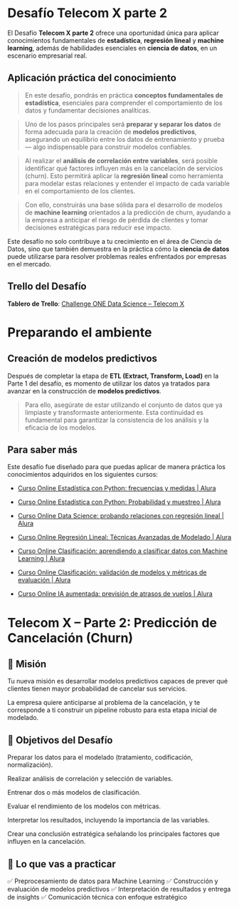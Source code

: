 # **Desafío Telecom X parte 2**

El Desafío **Telecom X parte 2** ofrece una oportunidad única para aplicar conocimientos fundamentales de **estadística**, **regresión lineal** y **machine learning**, además de habilidades esenciales en **ciencia de datos**, en un escenario empresarial real.

## **Aplicación práctica del conocimiento**

> En este desafío, pondrás en práctica **conceptos fundamentales de estadística**, esenciales para comprender el comportamiento de los datos y fundamentar decisiones analíticas.

> Uno de los pasos principales será **preparar y separar los datos** de forma adecuada para la creación de **modelos predictivos**, asegurando un equilibrio entre los datos de entrenamiento y prueba — algo indispensable para construir modelos confiables.

> Al realizar el **análisis de correlación entre variables**, será posible identificar qué factores influyen más en la cancelación de servicios (churn). Esto permitirá aplicar la **regresión lineal** como herramienta para modelar estas relaciones y entender el impacto de cada variable en el comportamiento de los clientes.

> Con ello, construirás una base sólida para el desarrollo de modelos de **machine learning** orientados a la predicción de churn, ayudando a la empresa a anticipar el riesgo de pérdida de clientes y tomar decisiones estratégicas para reducir ese impacto.

Este desafío no solo contribuye a tu crecimiento en el área de Ciencia de Datos, sino que también demuestra en la práctica cómo la **ciencia de datos** puede utilizarse para resolver problemas reales enfrentados por empresas en el mercado.

## **Trello del Desafío**

**Tablero de Trello**: [Challenge ONE Data Science – Telecom X](https://trello.com/b/29Uibe84/telecomxparte2)

# **Preparando el ambiente**

## Creación de modelos predictivos

Después de completar la etapa de **ETL (Extract, Transform, Load)** en la Parte 1 del desafío, es momento de utilizar los datos ya tratados para avanzar en la construcción de **modelos predictivos**.

> Para ello, asegúrate de estar utilizando el conjunto de datos que ya limpiaste y transformaste anteriormente. Esta continuidad es fundamental para garantizar la consistencia de los análisis y la eficacia de los modelos.

## **Para saber más**

Este desafío fue diseñado para que puedas aplicar de manera práctica los conocimientos adquiridos en los siguientes cursos:

- [Curso Online Estadística con Python: frecuencias y medidas | Alura](https://app.aluracursos.com/course/estadistica-python-frecuencias-medidas)

- [Curso Online Estadística con Python: Probabilidad y muestreo | Alura](https://app.aluracursos.com/course/estadistica-python-probabilidad-muestreo)

- [Curso Online Data Science: probando relaciones con regresión lineal | Alura](https://app.aluracursos.com/course/data-science-probando-relaciones-regresion-lineal)

- [Curso Online Regresión Lineal: Técnicas Avanzadas de Modelado | Alura](https://app.aluracursos.com/course/regresion-lineal-tecnicas-modelado)

- [Curso Online Clasificación: aprendiendo a clasificar datos con Machine Learning | Alura](https://app.aluracursos.com/course/clasificacion-aprendiendo-clasificar-datos-machine-learning?utm_source=gnarus&utm_medium=timeline)

- [Curso Online Clasificación: validación de modelos y métricas de evaluación | Alura](https://app.aluracursos.com/course/clasificacion-validacion-modelos-metricas-evaluacion?utm_source=gnarus&utm_medium=timeline)

- [Curso Online IA aumentada: previsión de atrasos de vuelos | Alura](https://app.aluracursos.com/course/ia-aumentada-prevision-atrasos-vuelos?utm_source=gnarus&utm_medium=timeline)

# **Telecom X – Parte 2: Predicción de Cancelación (Churn)**

## 🎯 Misión

Tu nueva misión es desarrollar modelos predictivos capaces de prever qué clientes tienen mayor probabilidad de cancelar sus servicios.

La empresa quiere anticiparse al problema de la cancelación, y te corresponde a ti construir un pipeline robusto para esta etapa inicial de modelado.

## 🧠 Objetivos del Desafío

Preparar los datos para el modelado (tratamiento, codificación, normalización).

Realizar análisis de correlación y selección de variables.

Entrenar dos o más modelos de clasificación.

Evaluar el rendimiento de los modelos con métricas.

Interpretar los resultados, incluyendo la importancia de las variables.

Crear una conclusión estratégica señalando los principales factores que influyen en la cancelación.

## 🧰 Lo que vas a practicar

✅ Preprocesamiento de datos para Machine Learning
✅ Construcción y evaluación de modelos predictivos
✅ Interpretación de resultados y entrega de insights
✅ Comunicación técnica con enfoque estratégico
